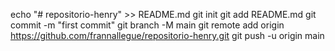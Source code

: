 echo "# repositorio-henry" >> README.md
git init
git add README.md
git commit -m "first commit"
git branch -M main
git remote add origin https://github.com/frannallegue/repositorio-henry.git
git push -u origin main
